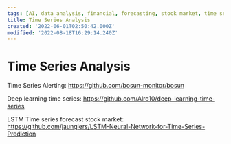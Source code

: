 ```yaml
---
tags: [AI, data analysis, financial, forecasting, stock market, time series]
title: Time Series Analysis
created: '2022-06-01T02:50:42.000Z'
modified: '2022-08-18T16:29:14.240Z'
---
```


# Time Series Analysis

Time Series Alerting:
https://github.com/bosun-monitor/bosun

Deep learning time series:
https://github.com/Alro10/deep-learning-time-series

LSTM Time series forecast stock market:
https://github.com/jaungiers/LSTM-Neural-Network-for-Time-Series-Prediction
